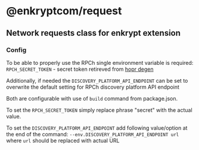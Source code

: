 # @enkryptcom/request

## Network requests class for enkrypt extension


### Config

To be able to properly use the RPCh single environment variable is required:
`RPCH_SECRET_TOKEN` - secret token retireved from [hopr degen](https://degen.rpch.net/)

Additionally, if needed the `DISCOVERY_PLATFORM_API_ENDPOINT` can be set to overwrite the default setting for RPCh discovery platform API endpoint 


Both are configurable with use of `build` command from package.json.

To set the `RPCH_SECRET_TOKEN` simply replace phrase "secret" with the actual value.

To set the `DISCOVERY_PLATFORM_API_ENDPOINT` add following value/option at the end of the command:
`--env.DISCOVERY_PLATFORM_API_ENDPOINT url` where `url` should be replaced with actual URL 